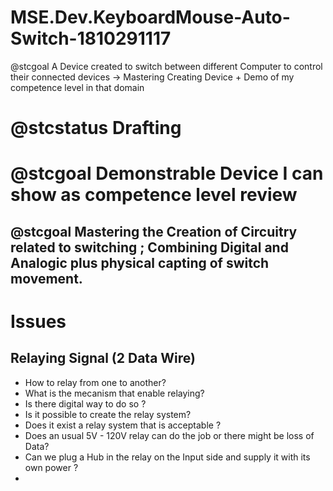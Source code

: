 # MSE.Dev.KeyboardMouse-Auto-Switch-1810291117
@stcgoal A Device created to switch between different Computer to control their connected devices -> Mastering Creating Device + Demo of my competence level in that domain

# @stcstatus Drafting


# @stcgoal Demonstrable Device I can show as competence level review
## @stcgoal Mastering the Creation of Circuitry related to switching ; Combining Digital and Analogic plus physical capting of switch movement.

# Issues
## Relaying Signal (2 Data Wire)

* How to relay from one to another? 
* What is the mecanism that enable relaying? 
* Is there digital way to do so ? 
* Is it possible to create the relay system?
* Does it exist a relay system that is acceptable ?
* Does an usual 5V - 120V relay can do the job or there might be loss of Data?
* Can we plug a Hub in the relay on the Input side and supply it with its own power ?
*  